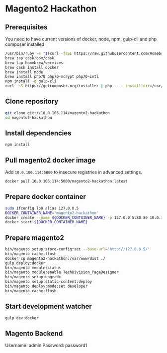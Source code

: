 # Magento2 Hackathon

## Prerequisites

You need to have current versions of docker, node, npm, gulp-cli and php composer installed

```bash
/usr/bin/ruby -e "$(curl -fsSL https://raw.githubusercontent.com/Homebrew/install/master/install)"
brew tap caskroom/cask
brew tap homebrew/services
brew cask install docker
brew install node
brew install php70 php70-mcrypt php70-intl
npm install -g gulp-cli
curl -sS https://getcomposer.org/installer | php -- --install-dir=/usr/local/bin --filename=composer
```

## Clone repository
```bash
git clone git://10.0.106.114/magento2-hackathon
cd magento2-hackathon
```

## Install dependencies
```bash
npm install
```

## Pull magento2 docker image

Add ```10.0.106.114:5000``` to insecure registries in advanced settings.

```bash
docker pull 10.0.106.114:5000/magento2-hackathon:latest
```

## Prepare docker container
```bash
sudo ifconfig lo0 alias 127.0.0.5
DOCKER_CONTAINER_NAME='magento2-hackathon'
docker create --name ${DOCKER_CONTAINER_NAME} -p 127.0.0.5:80:80 10.0.106.114:5000/magento2-hackathon:latest
docker start ${DOCKER_CONTAINER_NAME}
```

## Prepare magento2
```bash
bin/magento setup:store-config:set --base-url='http://127.0.0.5/'
bin/magento cache:flush
docker cp magento2-hackathon:/var/www/dist ./
gulp deploy:docker
bin/magento module:status
bin/magento module:enable TechDivision_PageDesigner
bin/magento setup:upgrade
bin/magento setup:static-content:deploy
bin/magento deploy:mode:set developer
bin/magento cache:flush
```

## Start development watcher
```bash
gulp dev:docker
```

## Magento Backend
Username: admin
Password: password1
